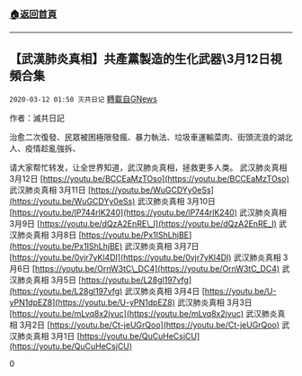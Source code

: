 ###  [:house:返回首頁](https://github.com/ourhimalayas/txt)
---

## 【武漢肺炎真相】共產黨製造的生化武器\3月12日視頻合集
`2020-03-12 01:50 灭共日记` [轉載自GNews](https://gnews.org/zh-hant/139370/)

作者：滅共日記

治愈二次復發、民眾被困極限發瘋、暴力執法、垃圾車運輸菜肉、街頭流浪的湖北人、疫情趁亂強拆、



请大家帮忙转发，让全世界知道，武汉肺炎真相，拯救更多人类。
 武汉肺炎真相 3月12日 [https://youtu.be/BCCEaMzTOso](https://youtu.be/BCCEaMzTOso)
 武汉肺炎真相 3月11日 [https://youtu.be/WuGCDYy0eSs](https://youtu.be/WuGCDYy0eSs)
 武汉肺炎真相 3月10日 [https://youtu.be/lP744rlK240](https://youtu.be/lP744rlK240)
 武汉肺炎真相 3月9日 [https://youtu.be/dQzA2EnRE\_I](https://youtu.be/dQzA2EnRE_I)
 武汉肺炎真相 3月8日 [https://youtu.be/Px1IShLhjBE](https://youtu.be/Px1IShLhjBE)
 武汉肺炎真相 3月7日 [https://youtu.be/0vjr7yKl4DI](https://youtu.be/0vjr7yKl4DI)
 武汉肺炎真相 3月6日 [https://youtu.be/OrnW3tC\_DC4](https://youtu.be/OrnW3tC_DC4)
 武汉肺炎真相 3月5日 [https://youtu.be/L28gl197vfg](https://youtu.be/L28gl197vfg)
 武汉肺炎真相 3月4日 [https://youtu.be/U-yPN1dpEZ8](https://youtu.be/U-yPN1dpEZ8)
 武汉肺炎真相 3月3日 [https://youtu.be/mLvq8x2jvuc](https://youtu.be/mLvq8x2jvuc)
 武汉肺炎真相 3月2日 [https://youtu.be/Ct-jeUGrQoo](https://youtu.be/Ct-jeUGrQoo)
 武汉肺炎真相 3月1日 [https://youtu.be/QuCuHeCsjCU](https://youtu.be/QuCuHeCsjCU)



0
